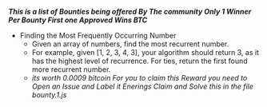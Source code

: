 ***This is a list of Bounties being offered By The community Only 1 Winner Per Bounty First one Approved Wins BTC***

 - Finding the Most Frequently Occurring Number
   - Given an array of  numbers, find the most recurrent number.
   - For example, given [1, 2, 3, 4, 3], your algorithm should return 3, as it has the highest level of recurrence. For ties, return the first found more recurrent number.
   - *its worth 0.0009 bitcoin For you to claim this Reward you need to Open an Issue and Label it Enerings Claim and Solve this in the file bounty.1.js*
 
